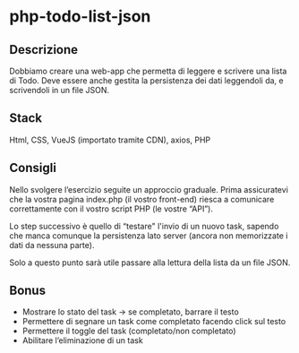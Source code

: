 # php-todo-list-json

## Descrizione

Dobbiamo creare una web-app che permetta di leggere e scrivere una lista di Todo.
Deve essere anche gestita la persistenza dei dati leggendoli da, e scrivendoli in un file JSON.

## Stack

Html, CSS, VueJS (importato tramite CDN), axios, PHP

## Consigli

Nello svolgere l’esercizio seguite un approccio graduale.
Prima assicuratevi che la vostra pagina index.php (il vostro front-end) riesca a comunicare correttamente con il vostro script PHP (le vostre “API”).

Lo step successivo è quello di “testare" l'invio di un nuovo task, sapendo che manca comunque la persistenza lato server (ancora non memorizzate i dati da nessuna parte).

Solo a questo punto sarà utile passare alla lettura della lista da un file JSON.

## Bonus

- Mostrare lo stato del task → se completato, barrare il testo
- Permettere di segnare un task come completato facendo click sul testo
- Permettere il toggle del task (completato/non completato)
- Abilitare l’eliminazione di un task
